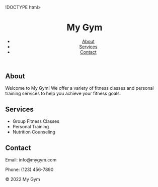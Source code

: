 !DOCTYPE html>
<html lang="en">
<head>
  <meta charset="UTF-8">
  <meta name="viewport" content="width=device-width, initial-scale=1.0">
  <title>My Gym</title>
  <link rel="stylesheet" href="styles.css">
</head>
<body>
  <header>
    <h1>My Gym</h1>
    <nav>
      <ul>
        <li><a href="#about">About</a></li>
        <li><a href="#services">Services</a></li>
        <li><a href="#contact">Contact</a></li>
      </ul>
    </nav>
  </header>
  <main>
    <section id="about">
      <h2>About</h2>
      <p>Welcome to My Gym! We offer a variety of fitness classes and personal training services to help you achieve your fitness goals.</p>
    </section>
    <section id="services">
      <h2>Services</h2>
      <ul>
        <li>Group Fitness Classes</li>
        <li>Personal Training</li>
        <li>Nutrition Counseling</li>
      </ul>
    </section>
    <section id="contact">
      <h2>Contact</h2>
      <p>Email: info@mygym.com</p>
      <p>Phone: (123) 456-7890</p>
    </section>
  </main>
  <footer>
    <p>&copy; 2022 My Gym

